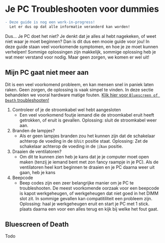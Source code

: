 # Je PC Troubleshooten voor dummies
```diff
- Deze guide is nog een work-in-progress! 
  Let er dus op dat alle informatie veranderd kan worden!
```

Dus...
Je PC doet het niet?
Je denkt dat je alles al hebt nagekeken, of weet niet waar je moet beginnen?
Dan is dit dus een mooie guide voor jou!
In deze guide staan veel voorkomende symptomen, en hoe je ze moet kunnen verhelpen!
Sommige oplossingen zijn makkelijk, sommige oplossing heb je wat meer verstand voor nodig.
Maar geen zorgen, we komen er wel uit!

## Mijn PC gaat niet meer aan
Dit is een veel voorkomend probleem, en kan mensen snel in paniek laten raken.
Geen zorgen, de oplossing is vaak simpel te vinden.
In deze sectie behandelen we vooral hardware matige fouten.
[Klik hier voor `Bluescreen of Death` troubleshooten!](https://github.com/FinlayDaG33k/Ik-ben-ICT-Hobbyist/blob/master/Je%20PC%20troubleshooten%20voor%20dummies.md#bluescreen-of-death)

1. Controleer of je de stroomkabel wel hebt aangesloten
    - Een veel voorkomend foutje
    iemand die de stroomkabel eruit heeft getrokken, of eruit is gevallen.
    Oplossing: sluit de stroomkabel weer aan.
2. Branden de lampjes?
    - Als er geen lampjes branden zou het kunnen zijn dat de schakelaar achterop de voeding in de `O`/`Uit` positie staat.
      Oplossing: Zet de schakelaar achterop de voeding in de `|`/`Aan` positie.
3. Draaien de ventilatoren?
    - Om dit te kunnen zien heb je kans dat je je computer moet open maken (tenzij je iemand bent met zon fancy raampje in je PC).
    Als de ventilatoren heel kort beginnen te draaien en je PC daarna weer uit gaan, heb je kans 
4. Beepcode
    - Beep codes zijn een zeer belangrijke manier om je PC te troubleshooten.
    De meest voorkomende oorzaak voor een beepcode is kapot werkgeheugen, of werkgeheugen dat niet goed in het DIMM slot zit.
   In sommige gevallen kan compatitiliteit een probleem zijn.
  Oplossing: haal je werkgeheugen eruit en start je PC met 1 stick. plaats daarna een voor een alles terug en kijk bij welke het fout gaat.


## Bluescreen of Death
Todo
